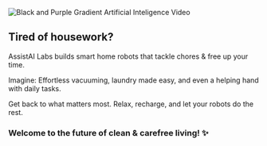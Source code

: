 ![Black and Purple Gradient Artificial Inteligence Video](https://github.com/AssistAI-Labs/.github/assets/67017828/7da73db2-2414-4f36-8f67-bec5540422c3)

## Tired of housework?

AssistAI Labs builds smart home robots that tackle chores & free up your time.

Imagine: Effortless vacuuming, laundry made easy, and even a helping hand with daily tasks.

Get back to what matters most.  Relax, recharge, and let your robots do the rest.

### Welcome to the future of clean & carefree living!    ✨
